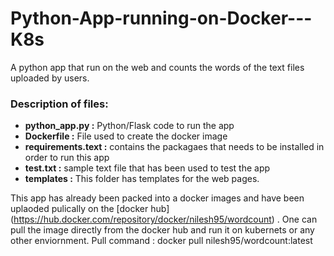 # Python-App-running-on-Docker---K8s
A python app that run on the web and counts the words of the text files uploaded by users.


### Description of files:

- **python_app.py :** Python/Flask code to run the app
- **Dockerfile :** File used to create the docker image
- **requirements.text :** contains the packagaes that needs to be installed in order to run this app
- **test.txt :** sample text file that has been used to test the app
- **templates :** This folder has templates for the web pages.

This app has already been packed into a docker images and have been uplaoded pulically on the [docker hub] (https://hub.docker.com/repository/docker/nilesh95/wordcount) . One can pull the image directly from the docker hub and run it on kubernets or any other enviornment.
Pull command : docker pull nilesh95/wordcount:latest
